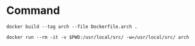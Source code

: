 # Command
`docker build --tag arch --file Dockerfile.arch .`

`docker run --rm -it -v $PWD:/usr/local/src/ -w=/usr/local/src/ arch`
